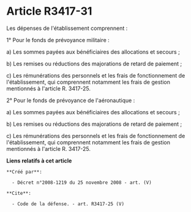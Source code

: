 # Article R3417-31

Les dépenses de l'établissement comprennent : 

1° Pour le fonds de prévoyance militaire : 

a) Les sommes payées aux bénéficiaires des allocations et secours ; 

b) Les remises ou réductions des majorations de retard de paiement ; 

c) Les rémunérations des personnels et les frais de fonctionnement de l'établissement, qui comprennent notamment les frais de
gestion mentionnés à l'article R. 3417-25. 

2° Pour le fonds de prévoyance de l'aéronautique : 

a) Les sommes payées aux bénéficiaires des allocations et secours ; 

b) Les remises ou réductions des majorations de retard de paiement ; 

c) Les rémunérations des personnels et les frais de fonctionnement de l'établissement, qui comprennent notamment les frais de
gestion mentionnés à l'article R. 3417-25.

**Liens relatifs à cet article**

	**Créé par**:

	  - Décret n°2008-1219 du 25 novembre 2008 - art. (V)

	**Cite**:

	  - Code de la défense. - art. R3417-25 (V)
